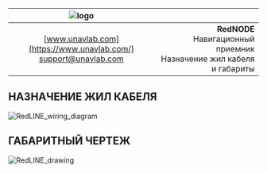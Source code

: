 | ![logo](https://ucnl.github.io/documentation/sm_logo.png) |  |
| :---: | ---: |
| [www.unavlab.com](https://www.unavlab.com/) <br/> [support@unavlab.com](mailto:support@unavlab.com) | **RedNODE** Навигационный приемник <br/> Назначение жил кабеля и габариты |

## НАЗНАЧЕНИЕ ЖИЛ КАБЕЛЯ

![RedLINE_wiring_diagram](https://ucnl.github.io/documentation/RedNODE_wiring_diagram_ru.png)

<div style="page-break-after: always;"></div>

## ГАБАРИТНЫЙ ЧЕРТЕЖ

![RedLINE_drawing](https://ucnl.github.io/documentation/RedNODE_drawings.png)

<div style="page-break-after: always;"></div>

